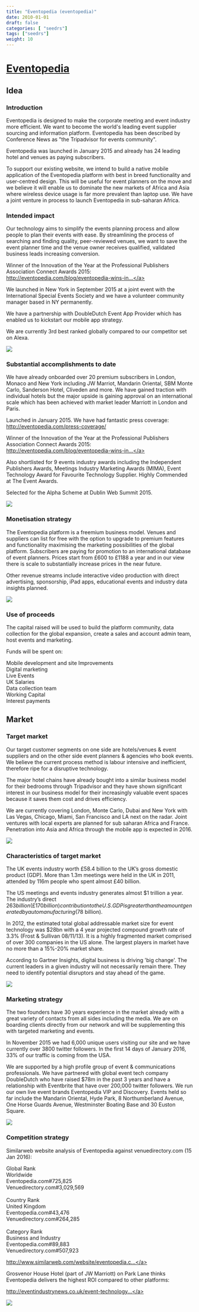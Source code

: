 ```yaml
---
title: "Eventopedia (eventopedia)"
date: 2010-01-01
draft: false
categories: [ "seedrs"]
tags: ["seedrs"]
weight: 10
---
```


# [Eventopedia](https://www.seedrs.com/eventopedia)

## Idea

### Introduction

Eventopedia is designed to make the corporate meeting and event industry more efficient. We want to become the world's leading event supplier sourcing and information platform. Eventopedia has been described by Conference News as "the Tripadvisor for events community".

Eventopedia was launched in January 2015 and already has 24 leading hotel and venues as paying subscribers.

To support our existing website, we intend to build a native mobile application of the Eventopedia platform with best in breed functionality and user-centred design. This will be useful for event planners on the move and we believe it will enable us to dominate the new markets of Africa and Asia where wireless device usage is far more prevalent than laptop use. We have a joint venture in process to launch Eventopedia in sub-saharan Africa.

### Intended impact

Our technology aims to simplify the events planning process and allow people to plan their events with ease. By streamlining the process of searching and finding quality, peer-reviewed venues, we want to save the event planner time and the venue owner receives qualified, validated business leads increasing conversion.

Winner of the Innovation of the Year at the Professional Publishers Association Connect Awards 2015: <a target="_blank" rel="nofollow" class="outside" href="http://eventopedia.com/blog/eventopedia-wins-innovation-of-the-year/">http://eventopedia.com/blog/eventopedia-wins-in...</a>

We launched in New York in September 2015 at a joint event with the International Special Events Society and we have a volunteer community manager based in NY permanently.

We have a partnership with DoubleDutch Event App Provider which has enabled us to kickstart our mobile app strategy.

We are currently 3rd best ranked globally compared to our competitor set on Alexa.

![](/img/seedrs/uploads/startup/section_image/image/6857/2sd9xmebqzf1m25t5e7bxod9l508nn8/Business_Case.png?rect=0%2C0%2C1119%2C580&w=600&fit=clip&s=3d01648fcef4e0110488e389cfe2592f)

### Substantial accomplishments to date

We have already onboarded over 20 premium subscribers in London, Monaco and New York including JW Marriot, Mandarin Oriental, SBM Monte Carlo, Sanderson Hotel, Cliveden and more. We have gained traction with individual hotels but the major upside is gaining approval on an international scale which has been achieved with market leader Marriott in London and Paris.

Launched in January 2015. We have had fantastic press coverage: <a target="_blank" rel="nofollow" class="outside" href="http://eventopedia.com/press-coverage/">http://eventopedia.com/press-coverage/</a>

Winner of the Innovation of the Year at the Professional Publishers Association Connect Awards 2015: <a target="_blank" rel="nofollow" class="outside" href="http://eventopedia.com/blog/eventopedia-wins-innovation-of-the-year/">http://eventopedia.com/blog/eventopedia-wins-in...</a>

Also shortlisted for 9 events industry awards including the Independent Publishers Awards, Meetings Industry Marketing Awards (MIMA), Event Technology Award for Favourite Technology Supplier. Highly Commended at The Event Awards.

Selected for the Alpha Scheme at Dublin Web Summit 2015.

![](/img/seedrs/uploads/startup/section_image/image/6858/kmdvx2fwyr8qllfiki78qnvcbypsaxf/Clients_and_Partners.png?rect=0%2C0%2C1124%2C572&w=600&fit=clip&s=df7f1096cb9d1e30460fb27f1a853993)

### Monetisation strategy

The Eventopedia platform is a freemium business model. Venues and suppliers can list for free with the option to upgrade to premium features and functionality maximising the marketing possibilities of the global platform. Subscribers are paying for promotion to an international database of event planners. Prices start from £600 to £1188 a year and in our view there is scale to substantially increase prices in the near future.

Other revenue streams include interactive video production with direct advertising, sponsorship, iPad apps, educational events and industry data insights planned.

![](/img/seedrs/uploads/startup/section_image/image/6859/s6fmauvizcxu3slglrrav9u3irrbi2u/150126_0096_JTucker.jpg?rect=0%2C0%2C2000%2C1333&w=600&fit=clip&s=61d20893d2fa098cab6ac19b97727c6d)

### Use of proceeds

The capital raised will be used to build the platform community, data collection for the global expansion, create a sales and account admin team, host events and marketing.

Funds will be spent on:

Mobile development and site Improvements <br>Digital marketing <br>Live Events <br>UK Salaries <br>Data collection team <br>Working Capital <br>Interest payments

## Market

### Target market

Our target customer segments on one side are hotels/venues &amp; event suppliers and on the other side event planners &amp; agencies who book events. We believe the current process method is labour intensive and inefficient, therefore ripe for a disruptive technology.

The major hotel chains have already bought into a similar business model for their bedrooms through Tripadvisor and they have shown significant interest in our business model for their increasingly valuable event spaces because it saves them cost and drives efficiency.

We are currently covering London, Monte Carlo, Dubai and New York with Las Vegas, Chicago, Miami, San Francisco and LA next on the radar. Joint ventures with local experts are planned for sub saharan Africa and France. Penetration into Asia and Africa through the mobile app is expected in 2016.

![](/img/seedrs/uploads/startup/section_image/image/6860/oktzg7rom293rjfmddhg705lw8g2t5y/150126_0121_JTucker.jpg?rect=0%2C0%2C2000%2C1333&w=600&fit=clip&s=289d579757360e726cd93edbe6058607)

### Characteristics of target market

The UK events industry worth £58.4 billion to the UK’s gross domestic product (GDP). More than 1.3m meetings were held in the UK in 2011, attended by 116m people who spent almost £40 billion.

The US meetings and events industry generates almost $1 trillion a year. The industry’s direct $263 billion (£170 billion) contribution to the U.S. GDP is greater than the amount generated by auto manufacturing ($78 billion).

In 2012, the estimated total global addressable market size for event technology was $28bn with a 4 year projected compound growth rate of 3.3% (Frost &amp; Sullivan 08/11/13). It is a highly fragmented market comprised of over 300 companies in the US alone. The largest players in market have no more than a 15%-20% market share.

According to Gartner Insights, digital business is driving 'big change'. The current leaders in a given industry will not necessarily remain there. They need to identify potential disruptors and stay ahead of the game.

![](/img/seedrs/uploads/startup/section_image/image/6861/7af6irgxcic78591usdwxiab4gsl82a/Committee.jpg?rect=0%2C0%2C1024%2C1419&w=600&fit=clip&s=d7f63542eeffc21dcc6b53e5350f8363)

### Marketing strategy

The two founders have 30 years experience in the market already with a great variety of contacts from all sides including the media. We are on boarding clients directly from our network and will be supplementing this with targeted marketing and events.

In November 2015 we had 6,000 unique users visiting our site and we have currently over 3800 twitter followers. In the first 14 days of January 2016, 33% of our traffic is coming from the USA.

We are supported by a high profile group of event &amp; communications professionals. We have partnered with global event tech company DoubleDutch who have raised $78m in the past 3 years and have a relationship with Eventbrite that have over 200,000 twitter followers. We run our own live event brands Eventopedia VIP and Discovery. Events held so far include the Mandarin Oriental, Hyde Park, 8 Northumberland Avenue, One Horse Guards Avenue, Westminster Boating Base and 30 Euston Square.

![](/img/seedrs/uploads/startup/section_image/image/6862/bh38y8o0clza6na95zp2emh2to60syk/Press_Coverage.png?rect=-6%2C0%2C845%2C1276&w=600&fit=clip&s=2e9051427cb5f8738af4e040a550145c)

### Competition strategy

Similarweb website analysis of Eventopedia against venuedirectory.com (15 Jan 2016):

Global Rank <br>Worldwide <br>Eventopedia.com#725,825 <br>Venuedirectory.com#3,029,569 <br> <br>Country Rank <br>United Kingdom <br>Eventopedia.com#43,476 <br>Venuedirectory.com#264,285 <br> <br>Category Rank <br>Business and Industry <br>Eventopedia.com#89,883 <br>Venuedirectory.com#507,923

<a target="_blank" rel="nofollow" class="outside" href="http://www.similarweb.com/website/eventopedia.com?competitors=venuedirectory.com">http://www.similarweb.com/website/eventopedia.c...</a>

Grosvenor House Hotel (part of JW Marriott) on Park Lane thinks Eventopedia delivers the highest ROI compared to other platforms:

<a target="_blank" rel="nofollow" class="outside" href="http://eventindustrynews.co.uk/event-technology-news/eventopedia-delivers-higher-roi-than-other-channels-grosvenor-house/">http://eventindustrynews.co.uk/event-technology...</a>

![](/img/seedrs/uploads/startup/section_image/image/6863/eccecttw7g7x5c19d2dlmrz1fd1h3x8/Champagne.jpg?rect=0%2C0%2C2000%2C1334&w=600&fit=clip&s=8f4bb837a2af360ca21d7b0e838f3b1a)

